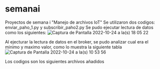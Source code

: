# semanai
Proyectos de semana i "Manejo de archivos IoT"
Se utilizaron dos codigos: enviar_paho_1.py y subscribir_paho2.py
Se pudo ejecutar lectura de datos como los siguientes:
![Captura de Pantalla 2022-10-24 a la(s) 18 05 22](https://user-images.githubusercontent.com/54122892/197646337-00192753-b105-49c5-be12-e8af0590f371.png)

Al ejecturar la lectura de datos en el broker, se pudo analizar cual era el minimo y maximo valor, como lo muestra la siguiente tabla
![Captura de Pantalla 2022-10-24 a la(s) 10 53 56](https://user-images.githubusercontent.com/54122892/197646366-6f7f6bba-6db4-442c-9068-8fc7f8de146f.png)

Los codigos son los siguientes archivos añadidos 
